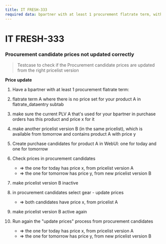 ```yaml
---
title: IT FRESH-333
required data: bpartner with at least 1 procurement flatrate term, with no price set in flatrate data entry for the current month
---
```


# IT FRESH-333
### Procurement candidate prices not updated correctly
> Testcase to check if the Procurement candidate prices are updated from the right pricelist version

**Price update**

1. Have a bpartner with at least 1 procurement flatrate term:

2. flatrate term A where there is no price set for your product A in flatrate_dataentry subtab

3. make sure the current PLV A that's used for your bpartner in purchase orders has this product and price x for it
 
4. make another pricelist version B (in the same pricelist), which is available from tomorrow and contains product A with price y

5. Create purchase candidates for product A in WebUI: one for today and one for tomorrow

6. Check prices in procurement candidates
    * => the one for today has price x, from pricelist version A
    * => the one for tomorrow has price y, from new pricelist version B

7. make pricelist version B inactive

8. in procurement candidates select gear - update prices 
   * => both candidates have price x, from pricelist A

9. make pricelist version B active again

10. Run again the "update prices" process from procurement candidates
    * => the one for today has price x, from pricelist version A
    * => the one for tomorrow has price y, from new pricelist version B
